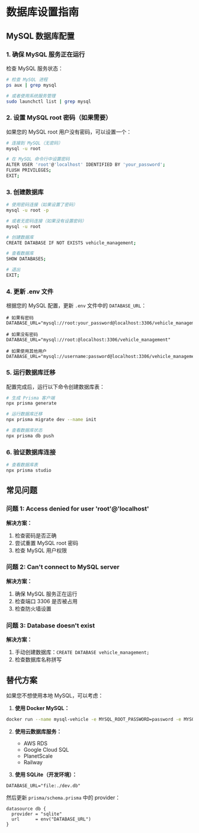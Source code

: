 # 数据库设置指南

## MySQL 数据库配置

### 1. 确保 MySQL 服务正在运行

检查 MySQL 服务状态：
```bash
# 检查 MySQL 进程
ps aux | grep mysql

# 或者使用系统服务管理
sudo launchctl list | grep mysql
```

### 2. 设置 MySQL root 密码（如果需要）

如果您的 MySQL root 用户没有密码，可以设置一个：
```bash
# 连接到 MySQL（无密码）
mysql -u root

# 在 MySQL 命令行中设置密码
ALTER USER 'root'@'localhost' IDENTIFIED BY 'your_password';
FLUSH PRIVILEGES;
EXIT;
```

### 3. 创建数据库

```bash
# 使用密码连接（如果设置了密码）
mysql -u root -p

# 或者无密码连接（如果没有设置密码）
mysql -u root

# 创建数据库
CREATE DATABASE IF NOT EXISTS vehicle_management;

# 查看数据库
SHOW DATABASES;

# 退出
EXIT;
```

### 4. 更新 .env 文件

根据您的 MySQL 配置，更新 `.env` 文件中的 `DATABASE_URL`：

```env
# 如果有密码
DATABASE_URL="mysql://root:your_password@localhost:3306/vehicle_management"

# 如果没有密码
DATABASE_URL="mysql://root:@localhost:3306/vehicle_management"

# 如果使用其他用户
DATABASE_URL="mysql://username:password@localhost:3306/vehicle_management"
```

### 5. 运行数据库迁移

配置完成后，运行以下命令创建数据库表：

```bash
# 生成 Prisma 客户端
npx prisma generate

# 运行数据库迁移
npx prisma migrate dev --name init

# 查看数据库状态
npx prisma db push
```

### 6. 验证数据库连接

```bash
# 查看数据库表
npx prisma studio
```

## 常见问题

### 问题 1: Access denied for user 'root'@'localhost'

**解决方案：**
1. 检查密码是否正确
2. 尝试重置 MySQL root 密码
3. 检查 MySQL 用户权限

### 问题 2: Can't connect to MySQL server

**解决方案：**
1. 确保 MySQL 服务正在运行
2. 检查端口 3306 是否被占用
3. 检查防火墙设置

### 问题 3: Database doesn't exist

**解决方案：**
1. 手动创建数据库：`CREATE DATABASE vehicle_management;`
2. 检查数据库名称拼写

## 替代方案

如果您不想使用本地 MySQL，可以考虑：

1. **使用 Docker MySQL：**
```bash
docker run --name mysql-vehicle -e MYSQL_ROOT_PASSWORD=password -e MYSQL_DATABASE=vehicle_management -p 3306:3306 -d mysql:8.0
```

2. **使用云数据库服务：**
   - AWS RDS
   - Google Cloud SQL
   - PlanetScale
   - Railway

3. **使用 SQLite（开发环境）：**
```env
DATABASE_URL="file:./dev.db"
```

然后更新 `prisma/schema.prisma` 中的 provider：
```prisma
datasource db {
  provider = "sqlite"
  url      = env("DATABASE_URL")
}
```
